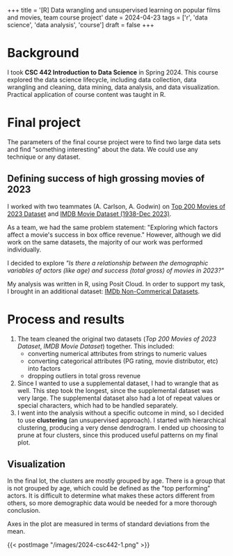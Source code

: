 +++
title = '[R] Data wrangling and unsupervised learning on popular films and movies, team course project'
date = 2024-04-23
tags = ['r', 'data science', 'data analysis', 'course']
draft = false
+++

# Background
I took **CSC 442 Introduction to Data Science** in Spring 2024.
This course explored the data science lifecycle, including data collection, data wrangling and cleaning, data mining, data analysis, and data visualization.
Practical application of course content was taught in R.

# Final project
The parameters of the final course project were to find two large data sets and find "something interesting" about the data.
We could use any technique or any dataset.

## Defining success of high grossing movies of 2023
I worked with two teammates (A. Carlson, A. Godwin) on [Top 200 Movies of 2023 Dataset](https://www.kaggle.com/datasets/mohammadrizwansajjad/top-200-movies-of-2023/code)
and [IMDB Movie Dataset (1938-Dec 2023)](https://www.kaggle.com/datasets/kianindeed/imdb-movie-dataset-dec-2023).

As a team, we had the same problem statement: "Exploring which factors affect a movie's success in box office revenue."
However, although we did work on the same datasets, the majority of our work was performed individually.

I decided to explore *"Is there a relationship between the demographic variables of actors (like age) and success (total gross) of movies in 2023?"*

My analysis was written in R, using Posit Cloud.
In order to support my task, I brought in an additional dataset: [IMDb Non-Commerical Datasets](https://developer.imdb.com/non-commercial-datasets/).

# Process and results
1. The team cleaned the original two datasets (*Top 200 Movies of 2023 Dataset*, *IMDB Movie Dataset*) together.
This included:
    - converting numerical attributes from strings to numeric values
    - converting categorical attributes (PG rating, movie distributor, etc) into factors
    - dropping outliers in total gross revenue
2. Since I wanted to use a supplemental dataset, I had to wrangle that as well.
This step took the longest, since the supplemental dataset was very large.
The supplemental dataset also had a lot of repeat values or special characters, which had to be handled separately.
3. I went into the analysis without a specific outcome in mind, so I decided to use **clustering** (an unsupervised approach).
I started with hierarchical clustering, producing a very dense dendrogram.
I ended up choosing to prune at four clusters, since this produced useful patterns on my final plot.

## Visualization
In the final lot, the clusters are mostly grouped by age.
There is a group that is not grouped by age, which could be defined as the "top performing" actors.
It is difficult to determine what makes these actors different from others, so more demographic data would be needed for a more thorough conclusion.

Axes in the plot are measured in terms of standard deviations from the mean.

{{< postImage "/images/2024-csc442-1.png" >}}